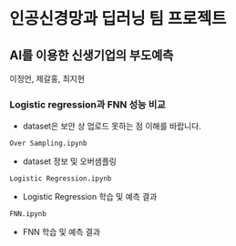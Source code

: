 # 인공신경망과 딥러닝 팀 프로젝트

## AI를 이용한 신생기업의 부도예측
이정언, 제갈홍, 최지현

### Logistic regression과 FNN 성능 비교
+ dataset은 보안 상 업로드 못하는 점 이해를 바랍니다.

`Over Sampling.ipynb`
+ dataset 정보 및 오버샘플링  

`Logistic Regression.ipynb`
+ Logistic Regression 학습 및 예측 결과  

`FNN.ipynb`
+ FNN 학습 및 예측 결과  

